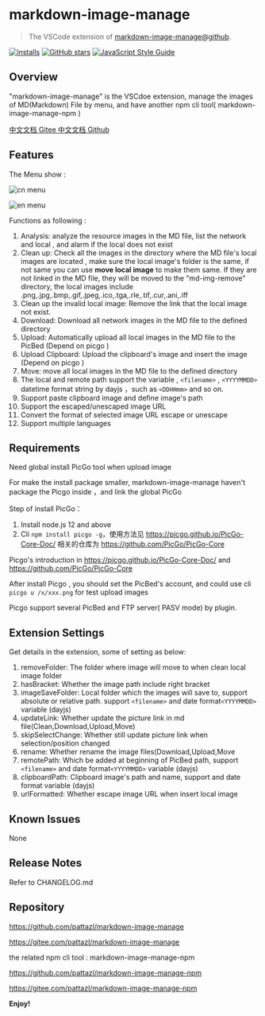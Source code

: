 # markdown-image-manage

> The VSCode extension of  [markdown-image-manage@github](https://github.com/pattazl/markdown-image-manage/).

[![installs](https://img.shields.io/vscode-marketplace/d/AustinYoung.markdown-image-manage.svg?style=flat-square)](https://marketplace.visualstudio.com/items?itemName=AustinYoung.markdown-image-manage)
[![GitHub stars](https://img.shields.io/github/stars/pattazl/markdown-image-manage.svg?style=flat-square&label=github%20stars)](https://github.com/pattazl/markdown-image-manage)
[![JavaScript Style Guide](https://img.shields.io/badge/code_style-standard-brightgreen.svg?style=flat-square)](https://standardjs.com)

## Overview

 "markdown-image-manage"  is the VSCdoe extension, manage the images of MD(Markdown) File by menu, and have another npm cli tool( markdown-image-manage-npm )

 [中文文档 Gitee ](https://gitee.com/pattazl/markdown-image-manage)  [中文文档 Github](https://github.com/pattazl/markdown-image-manage/blob/main/README_ZH.md)

## Features

The Menu show :

![cn menu](https://s2.loli.net/2022/04/19/EK1YlQPZeM7zDNc.png)

![en menu](https://s2.loli.net/2022/04/19/XpqtGoASJw6iCW4.png)

Functions as following :


1. Analysis: analyze the resource images in the MD file, list the network and local , and alarm if the local does not exist
2. Clean up: Check all the images in the directory where the MD file's local images are located , make sure the local image's folder is the same, if not same you can use **move local image** to make them same. If they are not linked in the MD file, they will be moved to the "md-img-remove" directory, the local images include .png,.jpg,.bmp,.gif,.jpeg,.ico,.tga,.rle,.tif,.cur,.ani,.iff 
3. Clean up the invalid local image:  Remove the link that the local image not exist.
4. Download: Download all network images in the MD file to the defined directory
5. Upload: Automatically upload all local images in the MD file to the PicBed (Depend on picgo )
6. Upload Clipboard: Upload the clipboard's image and insert the image  (Depend on picgo )
7. Move: move all local images in the MD file to the defined directory
8. The local and remote path support the variable ,  `<filename>` , `<YYYYMMDD>`  datetime format string by dayjs ，such as `<DDHHmm>` and so on.
9. Support paste clipboard image and define image's path
10. Support the escaped/unescaped image URL
11. Convert the format of selected image URL escape or unescape
12. Support multiple languages

## Requirements

Need global install PicGo tool when upload image

For make the install package smaller, markdown-image-manage haven't package the Picgo inside ，and link the global PicGo 

Step of install PicGo：

1.  Install node.js 12 and above
2.  Cli  `npm install picgo -g`，使用方法见  https://picgo.github.io/PicGo-Core-Doc/ 相关的仓库为 https://github.com/PicGo/PicGo-Core 

Picgo's introduction in  https://picgo.github.io/PicGo-Core-Doc/  and  https://github.com/PicGo/PicGo-Core 

After install Picgo , you should set the PicBed's account, and could use cli `picgo u /x/xxx.png` for test upload images

Picgo support several PicBed and  FTP server( PASV mode) by plugin.

##  Extension Settings

Get details in the extension, some of setting as below:

1. removeFolder: The folder where image will move to when clean local image folder
2. hasBracket: Whether the image path include right bracket
3. imageSaveFolder: Local folder which the images will save to, support absolute or relative path. support `<filename>` and date format`<YYYYMMDD>` variable (dayjs)
4. updateLink: Whether update the picture link in md file(Clean,Download,Upload,Move)
5. skipSelectChange: Whether still update picture link when selection/position changed
6. rename: Whether rename the image files(Download,Upload,Move
7. remotePath: Which be added at beginning of PicBed path, support `<filename>` and date format`<YYYYMMDD>` variable (dayjs)
8. clipboardPath: Clipboard image's path and name, support <filename> and date format<YYYYMMDD> variable (dayjs)
9. urlFormatted: Whether escape image URL when insert local image

##  Known Issues

None


## Release Notes

Refer to CHANGELOG.md

## Repository

https://github.com/pattazl/markdown-image-manage

https://gitee.com/pattazl/markdown-image-manage

the related npm cli tool : markdown-image-manage-npm 

https://github.com/pattazl/markdown-image-manage-npm

https://gitee.com/pattazl/markdown-image-manage-npm

**Enjoy!**

